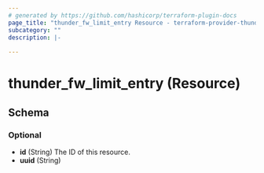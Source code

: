 ```yaml
---
# generated by https://github.com/hashicorp/terraform-plugin-docs
page_title: "thunder_fw_limit_entry Resource - terraform-provider-thunder"
subcategory: ""
description: |-
  
---
```


# thunder_fw_limit_entry (Resource)





<!-- schema generated by tfplugindocs -->
## Schema

### Optional

- **id** (String) The ID of this resource.
- **uuid** (String)


